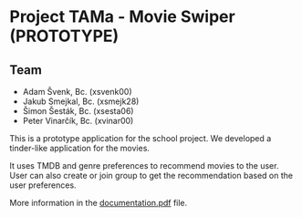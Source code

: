# Project TAMa - Movie Swiper (PROTOTYPE)

## Team
- Adam Švenk, Bc. (xsvenk00)
- Jakub Smejkal, Bc. (xsmejk28)
- Šimon Šesták, Bc. (xsesta06)
- Peter Vinarčík, Bc. (xvinar00)	

This is a prototype application for the school project. We developed a tinder-like application for the movies.

It uses TMDB and genre preferences to recommend movies to the user. User can also create or join group to get the recommendation based on the user preferences.

More information in the [documentation.pdf](https://github.com/SmejkalJakub/Project-TAM/blob/main/documentation.pdf) file.